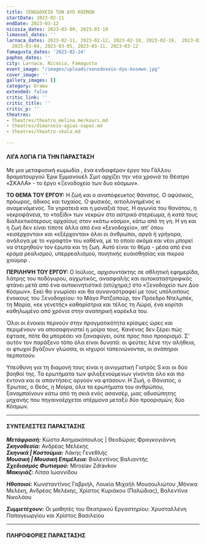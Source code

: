 ```yaml
---
title: ΞΕΝΟΔΟΧΕΙΟ ΤΩΝ ΔΥΟ ΚΟΣΜΩΝ
startDate: 2023-02-11
endDate: 2023-03-12
nicosia_dates: 2023-03-09, 2023-03-10
limassol_dates: ''
larnaca_dates: 2023-02-11, 2023-02-12, 2023-02-18, 2023-02-19,  2023-02-25, 2023-02-26,
  2023-03-04, 2023-03-05, 2023-03-11, 2023-03-12
famagusta_dates: '2023-02-24'
paphos_dates: ''
city: Larnaca, Nicosia, Famagusta
event_image: "/images/uploads/xenodoxeio-dyo-kosmwn.jpg"
cover_image: ''
gallery_images: []
category: Drama
extended: false
critic_link: ''
critic_title: ''
critic_p: ''
theatres:
- theatres/theatro_melina_merkouri.md
- theatres/dimarxeio-agias-napas.md
- theatres/theatro-skala.md

---
```

#### ΛΙΓΑ ΛΟΓΙΑ ΓΙΑ ΤΗΝ ΠΑΡΑΣΤΑΣΗ

Με μια μεταφυσική κωμωδία , ένα ενδιαφέρον έργο του Γάλλου δραματουργού Έρικ Εμμανουέλ Σμιτ αρχίζει την νέα χρονιά το Θέατρο «ΣΚΑΛΑ» - το έργο «Ξενοδοχείο των δυο κόσμων».

**ΤΟ ΘΕΜΑ ΤΟΥ ΕΡΓΟΥ:** Η ζωή και ο αναπόφευκτος θάνατος. Ο αφύσικος, πρόωρος, άδικος και τυχαίος. Ο φυσικός, αιτιολογημένος κι αναμενόμενος. Τα γηρατειά και η μοναξιά τους. Η αγωνία του θανάτου, η νεκροφάνεια, το «ταξίδι» των νεκρών στο αστρικό στερέωμα, ή κατά τους διαλεκτικότερους αρχαίους στον «κάτω κόσμο», κάτω από τη γη. Η γη και η ζωή δεν είναι τίποτε άλλο από ένα «ξενοδοχείο», απ' όπου «εισέρχονται» και «εξέρχονται» όλοι οι άνθρωποι, αργά ή γρήγορα, ανάλογα με το «γραφτό» του καθένα, με το οποίο ακόμα και νέοι μπορεί να στερηθούν τον έρωτα και τη ζωή. Αυτό είναι το θέμα - μέσα από ένα κράμα ρεαλισμού, υπερρεαλισμού, ποιητικής ευαισθησίας και πικρού χιούμορ .

**ΠΕΡΙΛΗΨΗ ΤΟΥ ΕΡΓΟΥ:** Ο Ιούλιος, αρχισυντάκτης σε αθλητική εφημερίδα, λάτρης του ποδόγυρου, αγχωτικός, ανασφαλής και αυτοκαταστροφικός φτάνει μετά από ένα αυτοκινητιστικό (ατύχημα;) στο «Ξενοδοχείο των Δύο Κόσμων». Εκεί θα γνωρίσει και θα συναναστραφεί με τους υπόλοιπους ένοικους του Ξενοδοχείου: το Μάγο Ρατζαπούρ, τον Πρόεδρο Ντελμπέκ, τη Μαρία, «εκ γενετής» καθαρίστρια και τέλος τη Λώρα, ένα κορίτσι καθηλωμένο από χρόνια στην αναπηρική καρέκλα του.

Όλοι οι ένοικοι περνούν στην πραγματικότητα κρίσιμες ώρες και περιμένουν να αποσαφηνιστεί η μοίρα τους. Κανένας δεν ξέρει πώς έφτασε, πότε θα μπορέσει να ξαναφύγει, ούτε προς ποιο προορισμό. Σ’ αυτόν τον παράξενο τόπο όλα είναι δυνατά: οι ψεύτες λένε την αλήθεια, οι φτωχοί βγάζουν γλώσσα, οι ισχυροί ταπεινώνονται, οι ανάπηροι περπατούν.

Υπεύθυνη για τη διαμονή τους είναι η αινιγματική Γιατρός S και οι δύο βοηθοί της. Τα ερωτήματα των φιλοξενούμενων γίνονται όλο και πιο έντονα και οι απαντήσεις αργούν να φτάσουν. Η Ζωή, ο Θάνατος, ο Έρωτας, ο Θεός, η Μοίρα, όλα τα ερωτήματα του ανθρώπου, ξαναμπαίνουν κάτω από τη σκιά ενός ασανσέρ, μιας αδυσώπητης μηχανής που πηγαινοέρχεται ατέρμονα μεταξύ δύο προορισμών, δύο Κόσμων.

***

#### ΣΥΝΤΕΛΕΣΤΕΣ ΠΑΡΑΣΤΑΣΗΣ

**_Μετάφρασή:_** Κώστα Ασημακόπουλος | Θεοδώρας Φραγκογιάννη  
**_Σκηνοθεσία:_** Ανδρέας Μελέκης  
**_Σκηνικά | Κοστούμια:_** Λάκης Γενεθλής  
**_Μουσική | Μουσική Επιμέλεια:_** Βαλεντίνος Βαλιαντής  
**_Σχεδιασμός Φωτισμού:_** Miroslav Zdravkov  
**_Μακιγιάζ:_** Λίτσα Ιωαννίδου

**_Ηθοποιοί:_** Κωνσταντίνος Γαβριήλ, Λουκία Μιχαήλ Μουσουλιώτου ,Μόνικα Μελέκη, Ανδρέας Μελέκης, Χρίστος Κυριάκου (Παλώδιας), Βαλεντίνα Νικολάου

**_Συμμετέχουν:_** Οι μαθητές του Θεατρικού Εργαστηρίου: Χρυσταλλένη Παπαγεωργίου και Χρίστος Βασιλείου

***

#### ΠΛΗΡΟΦΟΡΙΕΣ ΠΑΡΑΣΤΑΣΗΣ